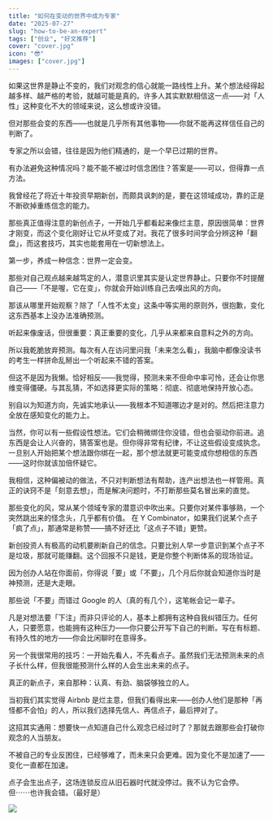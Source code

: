 ```yaml
---
title: "如何在变动的世界中成为专家"
date: "2025-07-27"
slug: "how-to-be-an-expert"
tags: ["创业", "好文推荐"]
cover: "cover.jpg"
icon: "😎"
images: ["cover.jpg"]
---
```

如果这世界是静止不变的，我们对观念的信心就能一路线性上升。某个想法经得起越多样、越严格的考验，就越可能是真的。许多人其实默默相信这一点——对「人性」这种变化不大的领域来说，这么想或许没错。



但对那些会变的东西——也就是几乎所有其他事物——你就不能再这样信任自己的判断了。



专家之所以会错，往往是因为他们精通的，是一个早已过期的世界。



有办法避免这种情况吗？能不能不被过时信念困住？答案是——可以，但得靠一点方法。



我曾经花了将近十年投资早期新创，而颇具讽刺的是，要在这领域成功，靠的正是不断砍掉重练信念的能力。



那些真正值得注意的新创点子，一开始几乎都看起来像烂主意，原因很简单：世界才刚变，而这个变化刚好让它从坏变成了对。我花了很多时间学会分辨这种「翻盘」，而这套技巧，其实也能套用在一切新想法上。



第一步，养成一种信念：世界一定会变。



那些对自己观点越来越笃定的人，潜意识里其实是认定世界静止。只要你不时提醒自己——「不是喔，它在变」，你就会开始训练自己去嗅出风的方向。



那该从哪里开始观察？除了「人性不太变」这条中等实用的原则外，很抱歉，变化这东西基本上没办法准确预测。



听起来像废话，但很重要：真正重要的变化，几乎从来都来自意料之外的方向。



所以我乾脆放弃预测。每次有人在访问里问我「未来怎么看」，我脑中都像没读书的考生一样拼命乱掰出一个听起来不错的答案。



但这不是因为我懒。恰好相反——我觉得，预测未来不但命中率可怜，还会让你思维变得僵硬。与其乱猜，不如选择更实际的策略：彻底、彻底地保持开放心态。



别自以为知道方向，先诚实地承认——我根本不知道哪边才是对的。然后把注意力全放在感知变化的能力上。



当然，你可以有一些假设性想法。它们会稍微绑住你没错，但也会驱动你前进。追东西是会让人兴奋的，猜答案也是。但你得非常有纪律，不让这些假设变成执念。
一旦别人开始把某个想法跟你绑在一起，那个想法就更可能变成你想相信的东西——这时你就该加倍怀疑它。



我相信，这种偏被动的做法，不只对判断想法有帮助，连产出想法也一样管用。真正的诀窍不是「刻意去想」，而是解决问题时，不打断那些莫名冒出来的直觉。



那些变化的风，常从某个领域专家的潜意识中吹出来。只要你对某件事够熟，一个突然跳出来的怪念头，几乎都有价值。
在 Y Combinator，如果我们说某个点子「疯了点」，那通常是称赞——搞不好还比「这点子不错」更赞。



新创投资人有极高的动机要刷新自己的信念。只要比别人早一步意识到某个点子不是垃圾，那就可能赚翻。这个回报不只是钱，更是你整个判断体系的现场验证。



因为创办人站在你面前，你得说「要」或「不要」，几个月后你就会知道你当时是神预测，还是大走眼。



那些说「不要」而错过 Google 的人（真的有几个），这笔帐会记一辈子。



凡是对想法要「下注」而非只评论的人，基本上都拥有这种自我纠错压力。任何人，只要愿意，也能拥有这种压力——你只要公开写下自己的判断。写在有标题、有持久性的地方——你会比闲聊时在意得多。



另一个我很常用的技巧：一开始先看人，不先看点子。虽然我们无法预测未来的点子长什么样，但我很能预测什么样的人会生出未来的点子。



真正的新点子，来自那种：认真、有劲、脑袋够独立的人。



当初我们其实觉得 Airbnb 是烂主意，但我们看得出来——创办人他们是那种「再怪都不会怕」的人，所以我们选择先信人、再信点子，最后押对了。



这招其实通用：想要快一点知道自己什么观念已经过时了？那就去跟那些会打破你观念的人当朋友。



不被自己的专业反困住，已经够难了，而未来只会更难。因为变化不是加速了——变化一直都在加速。



点子会生出点子，这场连锁反应从旧石器时代就没停过。我不认为它会停。
但⋯⋯也许我会错。（最好是）




![](https://prod-files-secure.s3.us-west-2.amazonaws.com/112d0858-5090-4d34-a606-b75eb8d65fd2/46476355-9cf3-4e99-9b7a-3531bc426380/1000202064.png?X-Amz-Algorithm=AWS4-HMAC-SHA256&X-Amz-Content-Sha256=UNSIGNED-PAYLOAD&X-Amz-Credential=ASIAZI2LB4662NZU43R7%2F20250822%2Fus-west-2%2Fs3%2Faws4_request&X-Amz-Date=20250822T201445Z&X-Amz-Expires=3600&X-Amz-Security-Token=IQoJb3JpZ2luX2VjEMT%2F%2F%2F%2F%2F%2F%2F%2F%2F%2FwEaCXVzLXdlc3QtMiJIMEYCIQD3vhqZ5CdMcqPvOniZE7kG%2BFlhs47FqE73oxJlIbnIlQIhAI8iwoWzb15%2F27YyIkSPRtUks52AC3e087IxjBoqd%2FEmKv8DCB0QABoMNjM3NDIzMTgzODA1Igw9OiMYo8hl7aVjdm4q3AOtHgfdOIdXTAVaVUTN2Zj9W7va%2BGxRhlk7bWfs0R%2FRamLqsICy%2FPwVRZ%2FwrTVIteI9a4d4SbdyrQlc8I33JihqATLL2EZudRt1RexOMmOeSR0debELM01e61zxgDZCwOEmGKEZInJsDdZfcxFor9jgltHShIEXQWNWzdDiEvuuMyKNcBAt7PZPe%2Fn481KA2vwn%2Fhm0bvj0r7Q2hufeVqvLS7dzepyIT4sPHTPFN1w%2BQlJslWS6fadU6nOapuppRYiTtvvDltz0dgX2FIiNcHd7%2BE0EYFRZxZHCqB%2B7ed4BtyxWqDkntkq4U%2F7tVutgJvZVEnTDgL1WnUxxw1hO3j1BrHAsuKCxzTlf%2F8PjsOBTiHAozsofjfD%2FNHl%2B6LKZo5uX6hkm4rnwozJDTdvihe3HgDdyZDvTrUgpw9Drvqm9ZUtHW8DS2XoWYu5dXBJsq2y80HFOEopZ1K2LmX6TKXFAQ4Z2rVJQ9ZqhlhiHPe8GOzlKk4O%2BGxA6HRicPnBGTYQ2YarttnhNz5mXai0DkawAs4irmAy0RjB4s8wnILNFTMnIB0ZHA8gKRAlSrvHdAEMXA%2Fx%2BO7qqHR3Ma35inNwlLuz%2BngG4R7oU%2Fe13b370NeqGEl7C%2Foy%2BWxdwgzCwkKPFBjqkAcDXNzFUfs0uLmfBWh1JT4uxQ1MJhWaaY%2FxysZkr1KBxofEljf4wTpNrUbWYEInGYIke4v38q4uAI8mGsFBF2ziJgPH6ApkX%2BlvLxa%2B09oYDLbYtu6OuLB3GWC0wGsevvkYOebyd%2FcJ%2Fi0JBL%2Bkxg0kiIjOAFObxylnIz%2FhU86QZ3N1pLeAqwFRWpfdYG7mFp%2BUmyPRcpFjpHqJSUu9VR3e9wNvx&X-Amz-Signature=f2ef58031574c92563e06b119aa0ea37587610a45498650773adcf66a409d2ba&X-Amz-SignedHeaders=host&x-amz-checksum-mode=ENABLED&x-id=GetObject)

